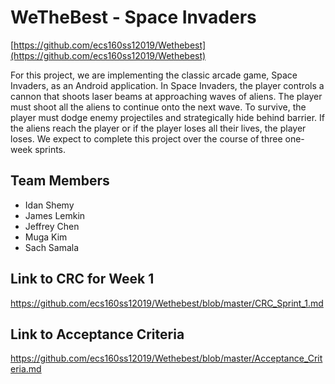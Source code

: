 # WeTheBest - Space Invaders
[https://github.com/ecs160ss12019/Wethebest](https://github.com/ecs160ss12019/Wethebest)

For this project, we are implementing the classic arcade game, Space Invaders, as an Android application. In Space Invaders, the player controls a cannon that shoots laser beams at approaching waves of aliens. The player must shoot all the aliens to continue onto the next wave. To survive, the player must dodge enemy projectiles and strategically hide behind barrier. If the aliens reach the player or if the player loses all their lives, the player loses.  We expect to complete this project over the course of three one-week sprints.


## Team Members
* Idan Shemy
* James Lemkin
* Jeffrey Chen
* Muga Kim
* Sach Samala

## Link to CRC for Week 1

https://github.com/ecs160ss12019/Wethebest/blob/master/CRC_Sprint_1.md

## Link to Acceptance Criteria 

https://github.com/ecs160ss12019/Wethebest/blob/master/Acceptance_Criteria.md
